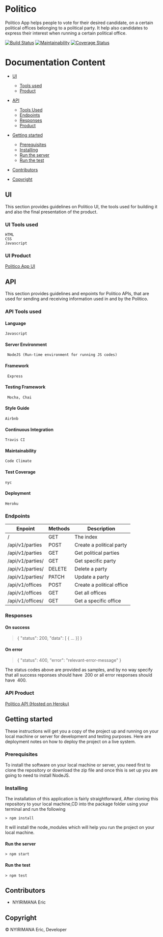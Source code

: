 # Politico

Politico App helps people to vote for their desired candidate, on a certain political offices belonging to a political party. It help also candidates to express their interest when running a certain political office.

[![Build Status](https://travis-ci.org/ericnyirimana/politico_db.svg?branch=develop)](https://travis-ci.org/ericnyirimana/politico_db) [![Maintainability](https://api.codeclimate.com/v1/badges/e33a6e577d555bb1a9c2/maintainability)](https://codeclimate.com/github/ericnyirimana/politico_db/maintainability) [![Coverage Status](https://coveralls.io/repos/github/ericnyirimana/politico_db/badge.svg?branch=develop)](https://coveralls.io/github/ericnyirimana/politico_db?branch=develop)


# Documentation Content

* [UI](#ui)
    * [Tools used](#ui-tools-used)
    * [Product](#ui-product)

* [API](#api)
    * [Tools Used](#api-tools-used)
    * [Endpoints](#endpoints)
    * [Responses](#responses)
    * [Product](#api-product)
* [Getting started](#getting-started)
    * [Prerequisites](#prerequisites)
    * [Installing](#installing)
    * [Run the server](#run-the-server)
    * [Run the test](#run-the-test)

* [Contributors](#contributors)
* [Copyright](#copyright)

## UI

This section provides guidelines on Politico UI, the tools used for building it and also the final presentation of the product.


### UI Tools used

    HTML
    CSS
    Javascript

### UI Product
[Politico App UI](https://ericnyirimana.github.io/politico/)


## API

This section provides guidelines and enpoints for Politico APIs, that are used for sending and receiving information used in and by the Politico.


### API Tools used

#### Language

```
Javascript
```

#### Server Environment

```
 NodeJS (Run-time environment for running JS codes)
 ```

#### Framework

```
 Express
 ```

#### Testing Framework

```
 Mocha, Chai
 ```

#### Style Guide

```
Airbnb
```

#### Continuous Integration

```
Travis CI
```

#### Maintainability

```
Code Climate
```

#### Test Coverage

```
nyc
```

#### Deployment

```
Heroku
```

### Endpoints

| Enpoint | Methods  | Description  |
| ------- | --- | --- |
| / | GET | The index |
| /api/v1/parties | POST | Create a political party |
| /api/v1/parties | GET | Get political parties |
| /api/v1/parties/<party-id> | GET | Get specific party |
| /api/v1/parties/<party-id> | DELETE | Delete a party |
| /api/v1/parties/<party-id> | PATCH | Update a party |
| /api/v1/offices | POST | Create a political office |
| /api/v1/offices | GET | Get all offices |
| /api/v1/offices/<office-id> | GET | Get a specific office |

### Responses

#### On success

>{ "status": 200, "data": [ { ... }] }
​
#### On error

>{ "status": 400, "error": "relevant-error-message" }
​

The status codes above are provided as samples, and by no way specify that all success
reponses should have ​ 200​​ or all error responses should have ​ 400.

### API Product

[Politico API (Hosted on Heroku)](https://eric-politico.herokuapp.com)

## Getting started

These instructions will get you a copy of the project up and running on your local machine or server for development and testing purposes. Here are deployment notes on how to deploy the project on a live system.


### Prerequisites

To install the software on your local machine or server, you need first to clone the repository or download the zip file and once this is set up you are going to need to install NodeJS.


### Installing

The installation of this application is fairly straightforward, After cloning this repository to your local machine,CD into the package folder using your terminal and run the following

```
> npm install
```

It will install the node_modules which will help you run the project on your local machine.

#### Run the server

```
> npm start
```

#### Run the test

```
> npm test
```

## Contributors

- NYIRIMANA Eric


## Copyright

&copy; NYIRIMANA Eric, Developer
